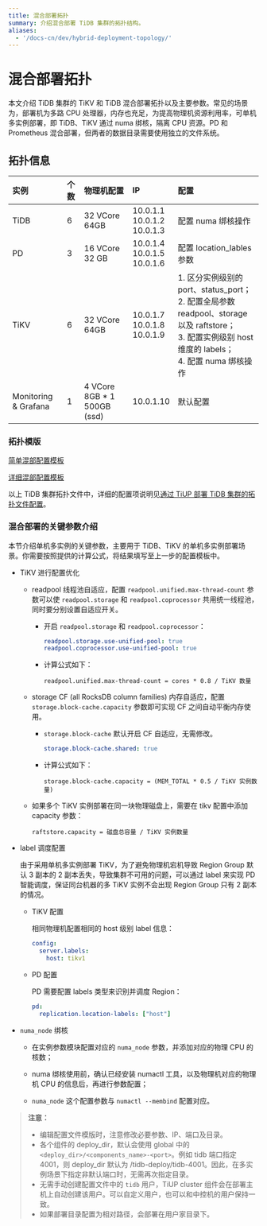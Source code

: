 ```yaml
---
title: 混合部署拓扑
summary: 介绍混合部署 TiDB 集群的拓扑结构。
aliases:
  - '/docs-cn/dev/hybrid-deployment-topology/'
---
```


# 混合部署拓扑

本文介绍 TiDB 集群的 TiKV 和 TiDB 混合部署拓扑以及主要参数。常见的场景为，部署机为多路 CPU 处理器，内存也充足，为提高物理机资源利用率，可单机多实例部署，即 TiDB、TiKV 通过 numa 绑核，隔离 CPU 资源。PD 和 Prometheus 混合部署，但两者的数据目录需要使用独立的文件系统。

## 拓扑信息

| 实例                   | 个数 | 物理机配置                       | IP                                               | 配置                                                                                                                                                |
|:-------------------- |:-- |:--------------------------- |:------------------------------------------------ |:------------------------------------------------------------------------------------------------------------------------------------------------- |
| TiDB                 | 6  | 32 VCore 64GB               | 10.0.1.1<br/> 10.0.1.2<br/> 10.0.1.3 | 配置 numa 绑核操作                                                                                                                                      |
| PD                   | 3  | 16 VCore 32 GB              | 10.0.1.4<br/> 10.0.1.5<br/> 10.0.1.6 | 配置 location_lables 参数                                                                                                                             |
| TiKV                 | 6  | 32 VCore 64GB               | 10.0.1.7<br/> 10.0.1.8<br/> 10.0.1.9 | 1. 区分实例级别的 port、status_port；<br/> 2. 配置全局参数 readpool、storage 以及 raftstore；<br/> 3. 配置实例级别 host 维度的 labels；<br/> 4. 配置 numa 绑核操作 |
| Monitoring & Grafana | 1  | 4 VCore 8GB * 1 500GB (ssd) | 10.0.1.10                                        | 默认配置                                                                                                                                              |

### 拓扑模版

[简单混部配置模板](https://github.com/pingcap/docs-cn/blob/master/config-templates/simple-multi-instance.yaml)

[详细混部配置模板](https://github.com/pingcap/docs-cn/blob/master/config-templates/complex-multi-instance.yaml)

以上 TiDB 集群拓扑文件中，详细的配置项说明见[通过 TiUP 部署 TiDB 集群的拓扑文件配置](/tiup/tiup-cluster-topology-reference.md)。

### 混合部署的关键参数介绍

本节介绍单机多实例的关键参数，主要用于 TiDB、TiKV 的单机多实例部署场景。你需要按照提供的计算公式，将结果填写至上一步的配置模板中。

- TiKV 进行配置优化

    - readpool 线程池自适应，配置 `readpool.unified.max-thread-count` 参数可以使 `readpool.storage` 和 `readpool.coprocessor` 共用统一线程池，同时要分别设置自适应开关。

        - 开启 `readpool.storage` 和 `readpool.coprocessor`：

            ```yaml
            readpool.storage.use-unified-pool: true
            readpool.coprocessor.use-unified-pool: true
            ```

        - 计算公式如下：

            ```
            readpool.unified.max-thread-count = cores * 0.8 / TiKV 数量
            ```

    - storage CF (all RocksDB column families) 内存自适应，配置 `storage.block-cache.capacity` 参数即可实现 CF 之间自动平衡内存使用。

        - `storage.block-cache` 默认开启 CF 自适应，无需修改。

            ```yaml
            storage.block-cache.shared: true
            ```

        - 计算公式如下：

            ```
            storage.block-cache.capacity = (MEM_TOTAL * 0.5 / TiKV 实例数量)
            ```

    - 如果多个 TiKV 实例部署在同一块物理磁盘上，需要在 tikv 配置中添加 capacity 参数：

        ```
        raftstore.capacity = 磁盘总容量 / TiKV 实例数量
        ```

- label 调度配置

    由于采用单机多实例部署 TiKV，为了避免物理机宕机导致 Region Group 默认 3 副本的 2 副本丢失，导致集群不可用的问题，可以通过 label 来实现 PD 智能调度，保证同台机器的多 TiKV 实例不会出现 Region Group 只有 2 副本的情况。

    - TiKV 配置

        相同物理机配置相同的 host 级别 label 信息：

        ```yml
        config:
          server.labels:
            host: tikv1
        ```

    - PD 配置

        PD 需要配置 labels 类型来识别并调度 Region：

        ```yml
        pd:
          replication.location-labels: ["host"]
        ```

- `numa_node` 绑核

    - 在实例参数模块配置对应的 `numa_node` 参数，并添加对应的物理 CPU 的核数；

    - numa 绑核使用前，确认已经安装 numactl 工具，以及物理机对应的物理机 CPU 的信息后，再进行参数配置；

    - `numa_node` 这个配置参数与 `numactl --membind` 配置对应。

> **注意：**
> 
> - 编辑配置文件模版时，注意修改必要参数、IP、端口及目录。
> - 各个组件的 deploy_dir，默认会使用 global 中的 `<deploy_dir>/<components_name>-<port>`。例如 tidb 端口指定 4001，则 deploy_dir 默认为 /tidb-deploy/tidb-4001。因此，在多实例场景下指定非默认端口时，无需再次指定目录。
> - 无需手动创建配置文件中的 `tidb` 用户，TiUP cluster 组件会在部署主机上自动创建该用户。可以自定义用户，也可以和中控机的用户保持一致。
> - 如果部署目录配置为相对路径，会部署在用户家目录下。

